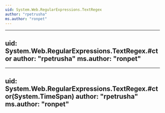 ```yaml
---
uid: System.Web.RegularExpressions.TextRegex
author: "rpetrusha"
ms.author: "ronpet"
---
```


---
uid: System.Web.RegularExpressions.TextRegex.#ctor
author: "rpetrusha"
ms.author: "ronpet"
---

---
uid: System.Web.RegularExpressions.TextRegex.#ctor(System.TimeSpan)
author: "rpetrusha"
ms.author: "ronpet"
---
